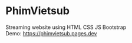 # PhimVietsub
Streaming website using HTML CSS JS Bootstrap
<br>
Demo: https://phimvietsub.pages.dev
